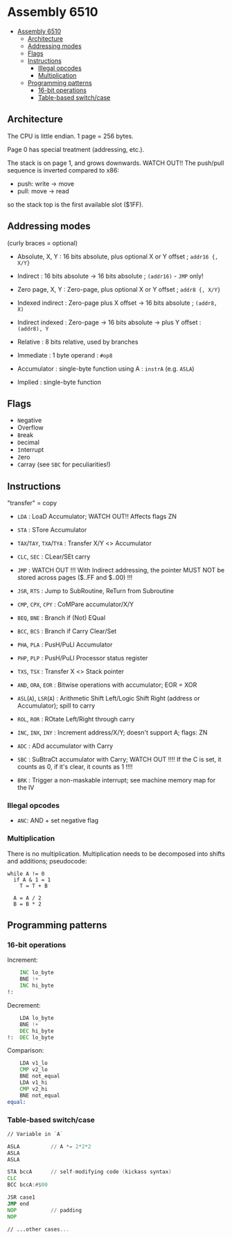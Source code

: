 # Assembly 6510

- [Assembly 6510](#assembly-6510)
  - [Architecture](#architecture)
  - [Addressing modes](#addressing-modes)
  - [Flags](#flags)
  - [Instructions](#instructions)
    - [Illegal opcodes](#illegal-opcodes)
    - [Multiplication](#multiplication)
  - [Programming patterns](#programming-patterns)
    - [16-bit operations](#16-bit-operations)
    - [Table-based switch/case](#table-based-switchcase)

## Architecture

The CPU is little endian. 1 page = 256 bytes.

Page 0 has special treatment (addressing, etc.).

The stack is on page 1, and grows downwards. WATCH OUT!! The push/pull sequence is inverted compared to x86:

- push: write -> move
- pull: move -> read

so the stack top is the first available slot ($1FF).

## Addressing modes

(curly braces = optional)

- Absolute, X, Y   : 16 bits absolute, plus optional X or Y offset   ; `addr16 {, X/Y}`
- Indirect         : 16 bits absolute -> 16 bits absolute            ; `(addr16)` - `JMP` only!

- Zero page, X, Y  : Zero-page, plus optional X or Y offset          ; `addr8 {, X/Y}`
- Indexed indirect : Zero-page plus X offset -> 16 bits absolute     ; `(addr8, X)`
- Indirect indexed : Zero-page -> 16 bits absolute -> plus Y offset  : `(addr8), Y`

- Relative         : 8 bits relative, used by branches

- Immediate        : 1 byte operand                                  : `#op8`
- Accumulator      : single-byte function using A                    : `instrA` (e.g. `ASLA`)
- Implied          : single-byte function

## Flags

- `N`egative
- O`V`erflow
- `B`reak
- `D`ecimal
- `I`nterrupt
- `Z`ero
- `C`array (see `SBC` for peculiarities!)

## Instructions

"transfer" = copy

- `LDA`                    : LoaD Accumulator; WATCH OUT!! Affects flags ZN
- `STA`                    : STore Accumulator
- `TAX`/`TAY`, `TXA`/`TYA` : Transfer X/Y <> Accumulator

- `CLC`, `SEC`     : CLear/SEt carry

- `JMP`            : WATCH OUT !!! With Indirect addressing, the pointer MUST NOT be stored across pages ($..FF and $..00) !!!
- `JSR`, `RTS`     : Jump to SubRoutine, ReTurn from Subroutine

- `CMP`, `CPX`, `CPY` : CoMPare accumulator/X/Y
- `BEQ`, `BNE`        : Branch if (Not) EQual
- `BCC`, `BCS`        : Branch if Carry Clear/Set

- `PHA`, `PLA`     : PusH/PuLl Accumulator
- `PHP`, `PLP`     : PusH/PuLl Processor status register
- `TXS`, `TSX`     : Transfer X <> Stack pointer

- `AND`, `ORA`, `EOR`    : Bitwise operations with accumulator; EOR = XOR
- `ASL`(`A`), `LSR`(`A`) : Arithmetic Shift Left/Logic Shift Right (address or Accumulator); spill to carry
- `ROL`, `ROR`           : ROtate Left/Right through carry

- `INC`, `INX`, `INY` : Increment address/X/Y; doesn't support A; flags: ZN
- `ADC`               : ADd accumulator with Carry
- `SBC`               : SuBtraCt accumulator with Carry; WATCH OUT !!!! If the C is set, it counts as 0, if it's clear, it counts as 1 !!!!

- `BRK`               : Trigger a non-maskable interrupt; see machine memory map for the IV

### Illegal opcodes

- `ANC`: AND + set negative flag

### Multiplication

There is no multiplication. Multiplication needs to be decomposed into shifts and additions; pseudocode:

```
while A != 0
  if A & 1 = 1
    T = T + B

  A = A / 2
  B = B * 2
```

## Programming patterns

### 16-bit operations

Increment:

```asm
    INC lo_byte
    BNE !+
    INC hi_byte
!:
```

Decrement:

```asm
    LDA lo_byte
    BNE !+
    DEC hi_byte
!:  DEC lo_byte
```

Comparison:

```asm
    LDA v1_lo
    CMP v2_lo
    BNE not_equal
    LDA v1_hi
    CMP v2_hi
    BNE not_equal
equal:
```

### Table-based switch/case

```asm
// Variable in `A`

ASLA          // A *= 2*2*2
ASLA
ASLA

STA bccA      // self-modifying code (kickass syntax)
CLC
BCC bccA:#$00

JSR case1
JMP end
NOP           // padding
NOP

// ...other cases...
```
